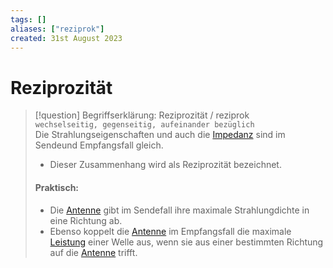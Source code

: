 ```yaml
---
tags: []
aliases: ["reziprok"]
created: 31st August 2023
---
```


# Reziprozität

> [!question] Begriffserklärung: Reziprozität / reziprok  
> `wechselseitig, gegenseitig, aufeinander bezüglich`  
> Die Strahlungseigenschaften und auch die [Impedanz](../Elektrotechnik/Impedanz.md) sind im Sendeund Empfangsfall gleich.
> - Dieser Zusammenhang wird als Reziprozität bezeichnet.
> #### Praktisch:
>- Die [Antenne](Antenne.md) gibt im Sendefall ihre maximale Strahlungdichte in eine Richtung ab.
>- Ebenso koppelt die [Antenne](Antenne.md) im Empfangsfall die maximale [Leistung](../Elektrotechnik/elektrische%20Leistung.md) einer Welle aus, wenn sie aus einer bestimmten Richtung auf die [Antenne](Antenne.md) trifft.
